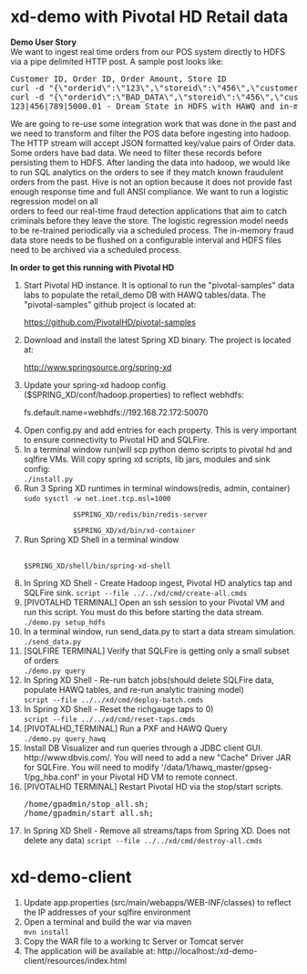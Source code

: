 xd-demo with Pivotal HD Retail data
===================================

<strong>Demo User Story</strong><br/>
We want to ingest real time orders from our POS system directly to HDFS via a pipe delimited HTTP post. 
A sample post looks like:

<pre>Customer ID, Order ID, Order Amount, Store ID
curl -d "{\"orderid\":\"123\",\"storeid\":\"456\",\"customerid\":\"789\",\"orderamount\":\"5000.01\"}" http://localhost:8000 - Good Post
curl -d "{\"orderid\":\"BAD_DATA\",\"storeid\":\"456\",\"customerid\":\"789\",\"orderamount\":\"5000.01\"}" http://localhost:8000 - Bad Post
123|456|789|5000.01 - Dream State in HDFS with HAWQ and in-memory Query
</pre>

We are going to re-use some integration work that was done in the past and we need to transform and filter the POS data before 
ingesting into hadoop. The HTTP stream will accept JSON formatted key/value pairs of Order data. 
Some orders have bad data. We need to filter these records before persisting them to HDFS. After landing the data into hadoop, 
we would like to run SQL analytics on the orders to see if they match known fraudulent orders from the past. Hive is not an option 
because it does not provide fast enough response time and full ANSI compliance. We want to run a logistic regression model on all  
orders to feed our real-time fraud detection applications that aim to catch criminals before they leave the store. The logistic regression 
model needs to be re-trained periodically via a scheduled process. The in-memory fraud data store needs to be flushed on a configurable
interval and HDFS files need to be archived via a scheduled process. 

<strong>In order to get this running with Pivotal HD</strong>
<ol>
<li>Start Pivotal HD instance. It is optional to run the "pivotal-samples" data labs to populate the retail_demo
DB with HAWQ tables/data. The "pivotal-samples" github project is located at: 

https://github.com/PivotalHD/pivotal-samples</li>

<li>Download and install the latest Spring XD binary. The project is located at: 

http://www.springsource.org/spring-xd</li>

<li>Update your spring-xd hadoop config ($SPRING_XD/conf/hadoop.properties) to reflect webhdfs:
	
fs.default.name=webhdfs://192.168.72.172:50070</li>

<li>Open config.py and add entries for each property. This is very important to ensure connectivity to Pivotal HD and SQLFire.</li>

<li>In a terminal window run(will scp python demo scripts to pivotal hd and sqlfire VMs. Will copy spring xd scripts, lib jars, modules and sink config:
   <br/><code>./install.py</code>
</li> 
<li>Run 3 Spring XD runtimes in terminal windows(redis, admin, container)
  <br/><code>sudo sysctl -w net.inet.tcp.msl=1000<br/>
            $SPRING_XD/redis/bin/redis-server<br/>
            $SPRING_XD/xd/bin/xd-container</code>
</li>
<li>Run Spring XD Shell in a terminal window 
 
<br/><code>$SPRING_XD/shell/bin/spring-xd-shell</code>
</li>
<li>In Spring XD Shell - Create Hadoop ingest, Pivotal HD analytics tap and SQLFire sink.
<code>script --file ../../xd/cmd/create-all.cmds</code></li>

<li>[PIVOTALHD TERMINAL] Open an ssh session to your Pivotal VM and run this script. You must do this before starting the data stream.
   <br/><code>./demo.py setup_hdfs</code>
</li>

<li>In a terminal window, run send_data.py to start a data stream simulation.
   <br/><code>./send_data.py</code>
</li>

<li>[SQLFIRE TERMINAL] Verify that SQLFire is getting only a small subset of orders
<br/><code>./demo.py query</code>
</li>

<li>In Spring XD Shell - Re-run batch jobs(should delete SQLFire data, populate HAWQ tables, and re-run analytic training model)
<br/><code>script --file ../../xd/cmd/deploy-batch.cmds</code></li>

<li>In Spring XD Shell - Reset the richgauge taps to 0)
<br/><code>script --file ../../xd/cmd/reset-taps.cmds</code></li>

<li>[PIVOTALHD_TERMINAL] Run a PXF and HAWQ Query
   <br/><code>./demo.py query_hawq</code>
</li>

<li>Install DB Visualizer and run queries through a JDBC client GUI. http://www.dbvis.com/.
You will need to add a new "Cache" Driver JAR for SQLFire. You will need to modify '/data/1/hawq_master/gpseg-1/pg_hba.conf' in your Pivotal HD VM to remote connect.
</li>
<li>[PIVOTALHD TERMINAL] Restart Pivotal HD via the stop/start scripts.
<pre>
/home/gpadmin/stop_all.sh;
/home/gpadmin/start_all.sh;</pre>
</li>

<li>In Spring XD Shell - Remove all streams/taps from Spring XD. Does not delete any data)
<code>script --file ../../xd/cmd/destroy-all.cmds</code></li>
</ol>

xd-demo-client
==============
<ol>
	<li>Update app.properties (src/main/webapps/WEB-INF/classes) to reflect the IP addresses 
	of your sqlfire environment</li>
	<li>Open a terminal and build the war via maven
	<br/><code>mvn install</code>
	</li>
	<li>Copy the WAR file to a working tc Server or Tomcat server</li>
	<li>The application will be available at: http://localhost:<port>/xd-demo-client/resources/index.html</li>
</ol>


